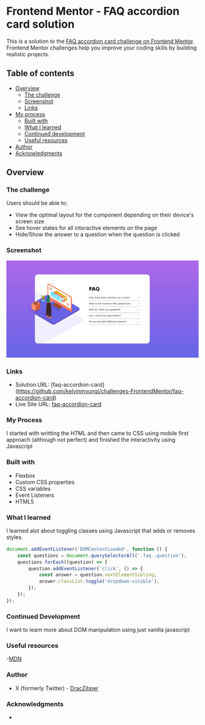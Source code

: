 # Frontend Mentor - FAQ accordion card solution

This is a solution to the [FAQ accordion card challenge on Frontend Mentor](https://www.frontendmentor.io/challenges/faq-accordion-card-XlyjD0Oam). Frontend Mentor challenges help you improve your coding skills by building realistic projects. 

## Table of contents

- [Overview](#overview)
  - [The challenge](#the-challenge)
  - [Screenshot](#screenshot)
  - [Links](#links)
- [My process](#my-process)
  - [Built with](#built-with)
  - [What I learned](#what-i-learned)
  - [Continued development](#continued-development)
  - [Useful resources](#useful-resources)
- [Author](#author)
- [Acknowledgments](#acknowledgments)

## Overview

### The challenge

Users should be able to:

- View the optimal layout for the component depending on their device's screen size
- See hover states for all interactive elements on the page
- Hide/Show the answer to a question when the question is clicked

### Screenshot
![](image.png)

### Links
- Solution URL: [faq-accordion-card] (https://github.com/kelvinmvungi/challenges-FrontendMentor/faq-accordion-card)
- Live Site URL: [faq-accordion-card](https://lively-sprinkles-c0c651.netlify.app/)

### My Process
I started with writting the HTML and then came to CSS using mobile first approach (although not perfect) and finished the interactivity using Javascript

### Built with 
- Flexbox
- Custom CSS properties
- CSS variables
- Event Listeners
- HTML5

### What I learned 
I learned alot about toggling classes using Javascript that adds or removes styles.
```javascript
document.addEventListener('DOMContentLoaded', function () {
    const questions = document.querySelectorAll('.faq .question');
    questions.forEach((question) => {
        question.addEventListener('click', () => {
            const answer = question.nextElementSibling;
            answer.classList.toggle('dropdown-visible');
        });
    });
});
```

### Continued Development 
I want to learn more about DOM manipulation using just vanilla javascript

### Useful resources
-[MDN](https://www.mdn.com)


### Author
- X (formerly Twitter) - [DracZihper](https://www.x.com/draczihper)

### Acknowledgments
-